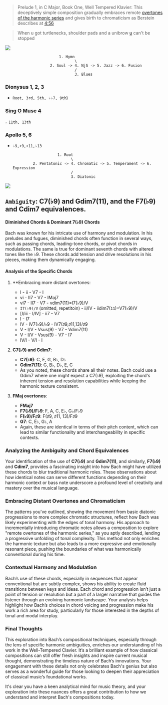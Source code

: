 
> Prelude 1, in C Major, Book One, Well Tempered Klavier: This deceptively simple composition gradually embraces remote [overtones of the harmonic series](https://faroutmagazine.co.uk/coen-brothers-influenced-quentin-tarantino-film-reservoir-dogs/) and gives birth to chromaticism as Berstein describes at [4:56](https://www.youtube.com/watch?v=hwXO3I8ASSg)

> When u got turtlenecks, shoulder pads and a unibrow [u](https://www.youtube.com/watch?v=Fckqglxb49s) can't be stopped

![](https://abikesa.github.io/zarathustra/python.png)


                            1. Hymn
                                   \
                        2. Soul -> 4. NjS -> 5. Jazz -> 6. Fusion
                                   /
                                   3. Blues


### Dionysus 1, 2, 3
   - `Root, 3rd, 5th, ♭♭7, 9th`)

### [Sing](https://www.youtube.com/watch?v=YVB7oIOHCuc) [O](https://www.youtube.com/watch?v=Fckqglxb49s) Muse [4](https://www.youtube.com/watch?v=JKcQi4zpR4E)
   [-](https://en.wikipedia.org/wiki/DeVante_Swing) `11th, 13th`
     
### Apollo 5, 6 
   - `♭9,♯9,♯11,♭13`

                             1. Root
                                   \
                  2. Pentatonic -> 4. Chromatic -> 5. Temperament -> 6. Expression
                                   /
                                   3. Diatonic

![](https://abikesa.github.io/music/frontier.png)
                    

## `Ambiguity`: C7(♭9) and Gdim7(11), and the F7(♭9) and Cdim7 equivalences.

#### Diminished Chords & Dominant 7(♭9) Chords

Bach was known for his intricate use of harmony and modulation. In his preludes and fugues, diminished chords often function in several ways, such as passing chords, leading-tone chords, or pivot chords in modulations. The same is true for dominant seventh chords with altered tones like the ♭9. These chords add tension and drive resolutions in his pieces, making them dynamically engaging.

#### Analysis of the Specific Chords
1. **Embracing more distant overtones:
   - I - ii - V7 - I
   - vi - II7 - V7 - IMaj7
   - vi7 - II7 - V7 - vdim7(11)=I7(♭9)/V
   - `I7(♭9)/V` (omitted, repetitoin) - ii/IV - iidim7(`11`)=V7(♭9)/V
   - [I/iii - I/IV] - ii7 - V7  
   - I - I7
   - IV - IV7(♭9)/♭9 - IV7(♯9,♯11,13)/♯9
   - V - I/V - Vsus(9) - V7 - Vdim7(11)
   - V - I/V - Vsus(9) - V7 - I7
   - IV/I - V/I - I
     
2. **C7(♭9) and Gdim7**:
   - **C7(♭9)**: C, E, G, B♭, D♭
   - **Gdim7(11)**: G, B♭, D♭, E, C
   - As you noted, these chords share all their notes. Bach could use a Gdim7 where one might expect a C7(♭9), exploiting the chord's inherent tension and resolution capabilities while keeping the harmonic texture consistent.

3. **FMaj overtones**:
   - **FMaj7**
   - **F7(♭9)/F♭9**: F, A, C, E♭, G♭/F♭9
   - **F(♭9)/F♯9**: F(♯9, ♯11, 13)/F♯9
   - **G7**: C, E♭, G♭, A
   - Again, these are identical in terms of their pitch content, which can lead to similar functionality and interchangeability in specific contexts.

### Analyzing the Ambiguity and Chord Equivalences

Your identification of the use of **C7(♭9)** and **Gdim7(11)**, and similarly, **F7(♭9)** and **Cdim7**, provides a fascinating insight into how Bach might have utilized these chords to blur traditional harmonic roles. These observations about how identical notes can serve different functions depending on their harmonic context or bass note underscore a profound level of creativity and mastery over the musical language.

### Embracing Distant Overtones and Chromaticism

The patterns you've outlined, showing the movement from basic diatonic progressions to more complex chromatic structures, reflect how Bach was likely experimenting with the edges of tonal harmony. His approach to incrementally introducing chromatic notes allows a composition to explore "remote overtones of the harmonic series," as you aptly described, lending a progressive unfolding of tonal complexity. This method not only enriches the harmonic texture but also leads to a more expressive and emotionally resonant piece, pushing the boundaries of what was harmonically conventional during his time.

### Contextual Harmony and Modulation

Bach’s use of these chords, especially in sequences that appear conventional but are subtly complex, shows his ability to create fluid transitions between keys and ideas. Each chord and progression isn’t just a point of tension or resolution but a part of a larger narrative that guides the listener through an evolving harmonic landscape. Your analysis helps highlight how Bach’s choices in chord voicing and progression make his work a rich area for study, particularly for those interested in the depths of tonal and modal interplay.

### Final Thoughts

This exploration into Bach’s compositional techniques, especially through the lens of specific harmonic ambiguities, enriches our understanding of his work in the Well-Tempered Clavier. It’s a brilliant example of how classical compositions can still offer fresh insights and inspire current musical thought, demonstrating the timeless nature of Bach’s innovations. Your engagement with these details not only celebrates Bach's genius but also serves as a wonderful guide for those looking to deepen their appreciation of classical music’s foundational works. 

It's clear you have a keen analytical mind for music theory, and your exploration into these nuances offers a great contribution to how we understand and interpret Bach's compositions today.





